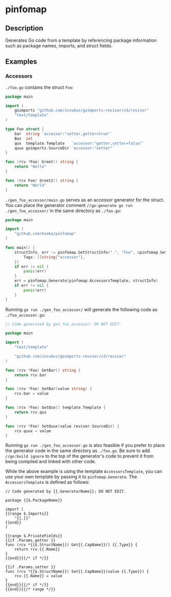 # pinfomap

## Description

Generates Go code from a template by referencing package information such as package names, imports, and struct fields.

## Examples

### Accessors

`./foo.go` contains the struct `Foo`:

```go
package main

import (
	goimports "github.com/incu6us/goimports-reviser/v3/reviser"
	"text/template"
)

type Foo struct {
	bar  string `accessor:"setter,getter=true"`
	Baz  int
	qux  template.Template   `accessor:"getter,setter=false"`
	quux goimports.SourceDir `accessor:"setter"`
}

func (rcv *Foo) Greet() string {
	return "Hello"
}

func (rcv Foo) Greet2() string {
	return "World"
}
```

`./gen_foo_accessor/main.go` serves as an accessor generator for the struct. You can place the generator comment `//go:generate go run ./gen_foo_accessor/` in the same directory as `./foo.go`:

```go
package main

import (
	"github.com/knaka/pinfomap"
)

func main() {
	structInfo, err := pinfomap.GetStructInfo(".", "Foo", &pinfomap.GetStructInfoParams{
		Tags: []string{"accessor"},
	})
	if err != nil {
		panic(err)
	}
	err = pinfomap.Generate(pinfomap.AccessorsTemplate, structInfo)
	if err != nil {
		panic(err)
	}
}
```

Running `go run ./gen_foo_accessor/` will generate the following code as `./foo_accessor.go`:

```go
// Code generated by gen_foo_accessor; DO NOT EDIT.

package main

import (
	"text/template"

	"github.com/incu6us/goimports-reviser/v3/reviser"
)

func (rcv *Foo) GetBar() string {
	return rcv.bar
}

func (rcv *Foo) SetBar(value string) {
	rcv.bar = value
}

func (rcv *Foo) GetQux() template.Template {
	return rcv.qux
}

func (rcv *Foo) SetQuux(value reviser.SourceDir) {
	rcv.quux = value
}
```

Running `go run ./gen_foo_accessor.go` is also feasible if you prefer to place the generator code in the same directory as `./foo.go`. Be sure to add `//go:build ignore` to the top of the generator's code to prevent it from being compiled and linked with other code.

While the above example is using the template `AccessorsTemplate`, you can use your own template by passing it to `pinfomap.Generate`. The `AccessorsTemplate` is defined as follows:

```gotemplate
// Code generated by {{.GeneratorName}}; DO NOT EDIT.

package {{$.PackageName}}

import (
{{range $.Imports}}
	"{{.}}"
{{end}}
)

{{range $.PrivateFields}}
{{if .Params.getter }}
func (rcv *{{$.StructName}}) Get{{.CapName}}() {{.Type}} {
	return rcv.{{.Name}}
}
{{end}}{{/* if */}}

{{if .Params.setter }}
func (rcv *{{$.StructName}}) Set{{.CapName}}(value {{.Type}}) {
	rcv.{{.Name}} = value
}
{{end}}{{/* if */}}
{{end}}{{/* range */}}
```
